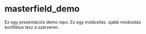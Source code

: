 # masterfield_demo
Ez egy prezentációs demo repo.
Ez egy módosítás.
újabb módosítás
konfliktus lesz a szerveren.
